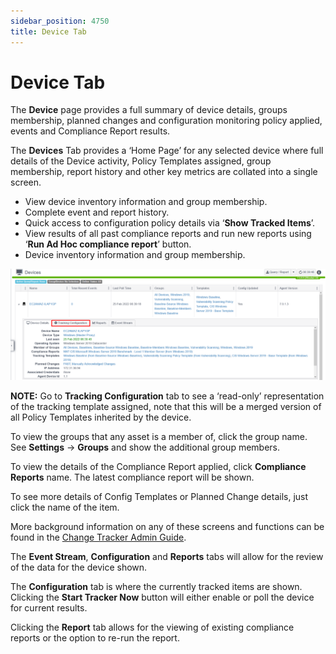 ```yaml
---
sidebar_position: 4750
title: Device Tab
---
```


# Device Tab

The **Device** page provides a full summary of device details, groups membership, planned changes and configuration monitoring policy applied, events and Compliance Report results.

The **Devices** Tab provides a ‘Home Page’ for any selected device where full details of the Device activity, Policy Templates assigned, group membership, report history and other key metrics are collated into a single screen.

* View device inventory information and group membership.
* Complete event and report history.
* Quick access to configuration policy details via ‘**Show Tracked Items**’.
* View results of all past compliance reports and run new reports using ‘**Run Ad Hoc compliance report**’ button.
* Device inventory information and group membership.

![DevicesTab](../../../../../../static/images/ChangeTracker_8.1/Content/Resources/Images/ChangeTracker/DevicesTab.png "DevicesTab")

**NOTE:** Go to **Tracking Configuration** tab to see a ‘read-only’ representation of the tracking template assigned, note that this will be a merged version of all Policy Templates inherited by the device.

To view the groups that any asset is a member of, click the group name. See **Settings** -> **Groups** and show the additional group members.

To view the details of the Compliance Report applied, click **Compliance Reports** name. The latest compliance report will be shown.

To see more details of Config Templates or Planned Change details, just click the name of the item.

More background information on any of these screens and functions can be found in the [Change Tracker Admin Guide](https://www.newnettechnologies.com/514-nnt-change-tracker-gen-7r2-admin-guide-v1-1-1/file.html "Change Tracker Gen 7 R2 Admin Guide").

The **Event Stream**, **Configuration** and **Reports** tabs will allow for the review of the data for the device shown.

The **Configuration** tab is where the currently tracked items are shown. Clicking the **Start Tracker Now** button will either enable or poll the device for current results.

Clicking the **Report** tab allows for the viewing of existing compliance reports or the option to re-run the report.